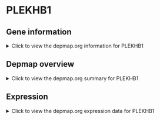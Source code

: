 <h1>PLEKHB1</h1>

<h2>Gene information</h2>
<details>
  <summary>Click to view the depmap.org information for PLEKHB1</summary>
  <p><a href="https://depmap.org/portal/gene/PLEKHB1?tab=about" target="_BLANK">Open page in a new tab...</a></p>
  <iframe src="https://depmap.org/portal/gene/PLEKHB1?tab=about" style="border:none;width:100%;height:800px"></iframe>
</details>

<h2>Depmap overview</h2>
<details>
  <summary>Click to view the depmap.org summary for PLEKHB1</summary>
  <p><a href="https://depmap.org/portal/gene/PLEKHB1?tab=overview" target="_BLANK">Open page in a new tab...</a></p>
  <iframe src="https://depmap.org/portal/gene/PLEKHB1?tab=overview" style="border:none;width:100%;height:800px"></iframe>
</details>

<h2>Expression</h2>
<details>
  <summary>Click to view the depmap.org expression data for PLEKHB1</summary>
  <p><a href="https://depmap.org/portal/gene/PLEKHB1?tab=characterization" target="_BLANK">Open page in a new tab...</a></p>
  <iframe src="https://depmap.org/portal/gene/PLEKHB1?tab=characterization" style="border:none;width:100%;height:800px"></iframe>
</details>


<!--
<h2>Reactome Pathway diagram</h2>
<details>
  <summary>Click to view the Reactome pathway for PLEKHB1</summary>
  <p><a href="PURL" target="_BLANK">Open page in a new tab...</a></p>
  PNAME
</details>
-->


